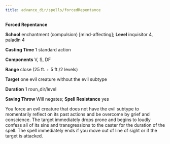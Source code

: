 ```yaml
---
title: advance_dir/spells/forcedRepentance
---
```

 **Forced Repentance**

**School** enchantment (compulsion) [mind-affecting]; **Level** inquisitor 4, paladin 4

**Casting Time** 1 standard action

**Components** V, S, DF

**Range** close (25 ft. + 5 ft./2 levels)

**Target** one evil creature without the evil subtype

**Duration** 1 roun_dir/level

**Saving Throw** Will negates; **Spell Resistance** yes

You force an evil creature that does not have the evil subtype to momentarily reflect on its past actions and be overcome by grief and conscience. The target immediately drops prone and begins to loudly confess all of its sins and transgressions to the caster for the duration of the spell. The spell immediately ends if you move out of line of sight or if the target is attacked.


